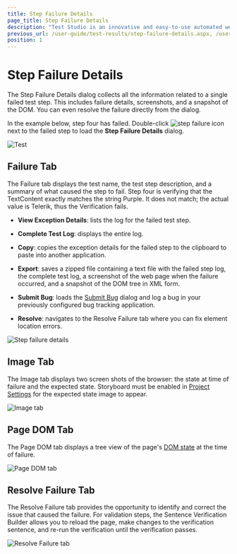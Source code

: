 ```yaml
---
title: Step Failure Details
page_title: Step Failure Details
description: "Test Studio is an innovative and easy-to-use automated web, WPF and load testing solution. Test Studio tests support essential technologies like ASP.NET AJAX, Silverlight, PHP and MVC. HTML5, Testing framework, functional testing, performance testing, load testing, exploratory testing, manual testing."
previous_url: /user-guide/test-results/step-failure-details.aspx, /user-guide/test-results/step-failure-details, /getting-started/test-results/step-failure-details
position: 1
---
```

# Step Failure Details #

The Step Failure Details dialog collects all the information related to a single failed test step. This includes failure details, screenshots, and a snapshot of the DOM. You can even resolve the failure directly from the dialog.


In the example below, step four has failed. Double-click ![step failure icon][1] next to the failed step to load the **Step Failure Details** dialog.

![Test][2]

## Failure Tab ##

The Failure tab displays the test name, the test step description, and a summary of what caused the step to fail. Step four is verifying that the TextContent exactly matches the string Purple. It does not match; the actual value is Telerik, thus the Verification fails.

* **View Exception Details**: lists the log for the failed test step.

* **Complete Test Log**: displays the entire log.

* **Copy**: copies the exception details for the failed step to the clipboard to paste into another application.

* **Export**: saves a zipped file containing a text file with the failed step log, the complete test log, a screenshot of the web page when the failure occurred, and a snapshot of the DOM tree in XML form.

* **Submit Bug**: loads the <a href="/features/integration/bug-tracking/submit-bug" target="_blank">Submit Bug</a> dialog and log a bug in your previously configured bug tracking application.

* **Resolve**: navigates to the Resolve Failure tab where you can fix element location errors.

![Step failure details][3]

## Image Tab ##

The Image tab displays two screen shots of the browser: the state at time of failure and the expected state. Storyboard must be enabled in <a href="/features/project-settings/recording-options" target="_blank">Project Settings</a> for the expected state image to appear.

![Image tab][4]

## Page DOM Tab ##

The Page DOM tab displays a tree view of the page's <a href="/troubleshooting-guide/troubleshooting-tools-tg/using-the-dom-on-failure" target="_blank">DOM state</a> at the time of failure.

![Page DOM tab][5]

## Resolve Failure Tab ##

The Resolve Failure tab provides the opportunity to identify and correct the issue that caused the failure. For validation steps, the Sentence Verification Builder allows you to reload the page, make changes to the verification sentence, and re-run the verification until the verification passes.

![Resolve Failure tab][6]

[1]: /img/getting-started/test-results/step-failure-details/fig1.png
[2]: /img/getting-started/test-results/step-failure-details/fig2.png
[3]: /img/getting-started/test-results/step-failure-details/fig3.png
[4]: /img/getting-started/test-results/step-failure-details/fig4.png
[5]: /img/getting-started/test-results/step-failure-details/fig5.png
[6]: /img/getting-started/test-results/step-failure-details/fig6.png